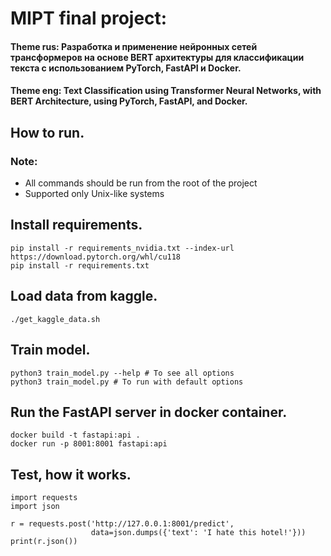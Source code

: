 # MIPT final project:
#### Theme rus: Разработка и применение нейронных сетей трансформеров на основе BERT архитектуры для классификации текста с использованием PyTorch, FastAPI и Docker.
#### Theme eng: Text Classification using Transformer Neural Networks, with BERT Architecture, using PyTorch, FastAPI, and Docker.
## How to run.
### Note: 
- All commands should be run from the root of the project
- Supported only Unix-like systems

## Install requirements.
```
pip install -r requirements_nvidia.txt --index-url https://download.pytorch.org/whl/cu118
pip install -r requirements.txt
```

## Load data from kaggle.
```
./get_kaggle_data.sh
```

## Train model.
```
python3 train_model.py --help # To see all options
python3 train_model.py # To run with default options
``` 

## Run the FastAPI server in docker container.
```
docker build -t fastapi:api .
docker run -p 8001:8001 fastapi:api
```

## Test, how it works.
```
import requests
import json

r = requests.post('http://127.0.0.1:8001/predict', 
                  data=json.dumps({'text': 'I hate this hotel!'}))
print(r.json())
```

